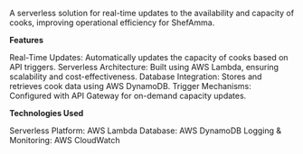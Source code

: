 A serverless solution for real-time updates to the availability and capacity of cooks, improving operational efficiency for ShefAmma.

**Features**

Real-Time Updates: Automatically updates the capacity of cooks based on API triggers.
Serverless Architecture: Built using AWS Lambda, ensuring scalability and cost-effectiveness.
Database Integration: Stores and retrieves cook data using AWS DynamoDB.
Trigger Mechanisms: Configured with API Gateway for on-demand capacity updates.

**Technologies Used**

Serverless Platform: AWS Lambda
Database: AWS DynamoDB
Logging & Monitoring: AWS CloudWatch









